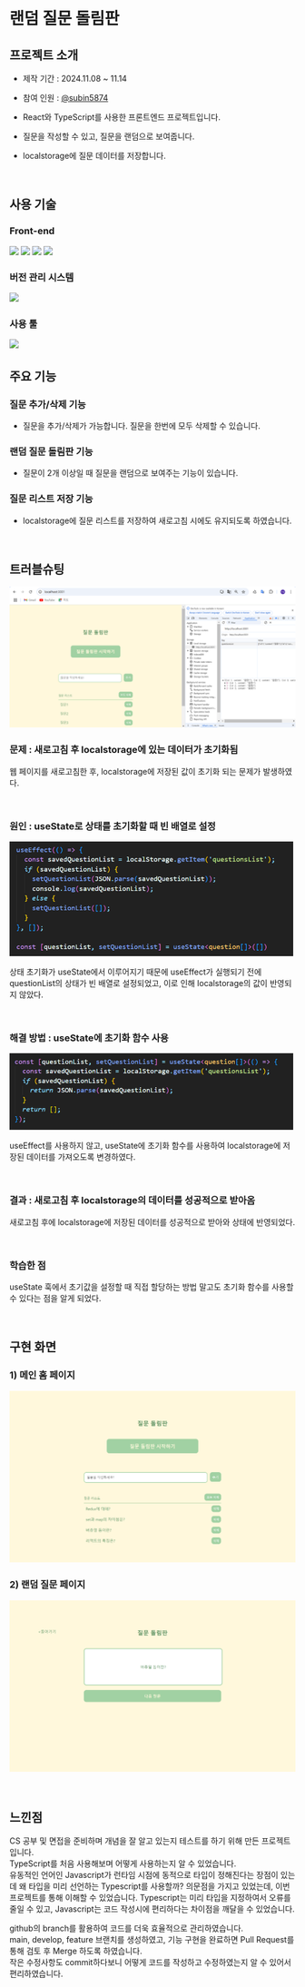 # 랜덤 질문 돌림판

## 프로젝트 소개

- 제작 기간 : 2024.11.08 ~ 11.14
- 참여 인원 : [@subin5874](https://github.com/subin5874)

- React와 TypeScript를 사용한 프론트엔드 프로젝트입니다.
- 질문을 작성할 수 있고, 질문을 랜덤으로 보여줍니다.
- localstorage에 질문 데이터를 저장합니다.

<br>

## 사용 기술

### Front-end

<img src="https://img.shields.io/badge/react-61DAFB?style=for-the-badge&logo=react&logoColor=black"> <img src="https://img.shields.io/badge/Typescript-3178C6?style=for-the-badge&logo=Typescript&logoColor=white"/> <img src="https://img.shields.io/badge/html5-E34F26?style=for-the-badge&logo=html5&logoColor=white"> <img src="https://img.shields.io/badge/css-1572B6?style=for-the-badge&logo=css3&logoColor=white">

### 버전 관리 시스템

<img src="https://img.shields.io/badge/github-181717?style=for-the-badge&logo=github&logoColor=white">

### 사용 툴

<img src="https://img.shields.io/badge/visualstudiocode-007ACC?style=for-the-badge&logo=visualstudiocode&logoColor=white">

<br>

## 주요 기능

### 질문 추가/삭제 기능

- 질문을 추가/삭제가 가능합니다. 질문을 한번에 모두 삭제할 수 있습니다.

### 랜덤 질문 돌림판 기능

- 질문이 2개 이상일 때 질문을 랜덤으로 보여주는 기능이 있습니다.

### 질문 리스트 저장 기능

- localstorage에 질문 리스트를 저장하여 새로고침 시에도 유지되도록 하였습니다.

<br>

## 트러블슈팅

![TroubleShooting](./assets/images/TroubleShooting1.png)

### 문제 : 새로고침 후 localstorage에 있는 데이터가 초기화됨

웹 페이지를 새로고침한 후, localstorage에 저장된 값이 초기화 되는 문제가 발생하였다.

<br>

### 원인 : useState로 상태를 초기화할 때 빈 배열로 설정

<img src="./assets/images/beforeCode.png" alt="beforeCode" width="500"/>

상태 초기화가 useState에서 이루어지기 때문에 useEffect가 실행되기 전에 questionList의 상태가 빈 배열로 설정되었고, 이로 인해 localstorage의 값이 반영되지 않았다.

<br>

### 해결 방법 : useState에 초기화 함수 사용

<img src="./assets/images/afterCode.png" alt="afterCode" width="500"/>

useEffect를 사용하지 않고, useState에 초기화 함수를 사용하여 localstorage에 저장된 데이터를 가져오도록 변경하였다.

<br>

### 결과 : 새로고침 후 localstorage의 데이터를 성공적으로 받아옴

새로고침 후에 localstorage에 저장된 데이터를 성공적으로 받아와 상태에 반영되었다.

<br>

### 학습한 점

useState 훅에서 초기값을 설정할 때 직접 할당하는 방법 말고도 초기화 함수를 사용할 수 있다는 점을 알게 되었다.

<br>

## 구현 화면

### 1) 메인 홈 페이지

![main](./assets/images/Home.png)

### 2) 랜덤 질문 페이지

![randomquestion](./assets/images/RandomQuestion.png)

<br>

## 느낀점

CS 공부 및 면접을 준비하며 개념을 잘 알고 있는지 테스트를 하기 위해 만든 프로젝트입니다.  
TypeScript를 처음 사용해보며 어떻게 사용하는지 알 수 있었습니다.  
유동적인 언어인 Javascript가 런타임 시점에 동적으로 타입이 정해진다는 장점이 있는데 왜 타입을 미리 선언하는 Typescript를 사용할까? 의문점을 가지고 있었는데, 이번 프로젝트를 통해 이해할 수 있었습니다. Typescript는 미리 타입을 지정하여서 오류를 줄일 수 있고, Javascript는 코드 작성시에 편리하다는 차이점을 깨달을 수 있었습니다.

github의 branch를 활용하여 코드를 더욱 효율적으로 관리하였습니다.  
main, develop, feature 브랜치를 생성하였고, 기능 구현을 완료하면 Pull Request를 통해 검토 후 Merge 하도록 하였습니다.  
작은 수정사항도 commit하다보니 어떻게 코드를 작성하고 수정하였는지 알 수 있어서 편리하였습니다.
